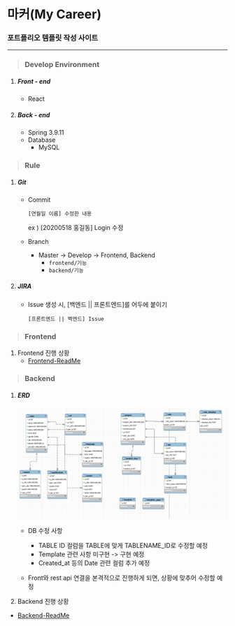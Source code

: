 # 마커(My Career)

### 포트폴리오 템플릿 작성 사이트

---

> ### Develop Environment

1. ##### Front - end

   + React



2. ##### Back - end

   + Spring 3.9.11
   + Database
     + MySQL



> ### Rule

1. ##### Git

   + Commit

     `[연월일 이름] 수정한 내용`

     ex ) [20200518 홍길동] Login 수정 
     
   + Branch

     + Master -> Develop -> Frontend, Backend
       + `frontend/기능`
       + `backend/기능`

2. ##### JIRA

   + Issue 생성 시, [백엔드 || 프론트엔드]를 어두에 붙이기
   
     `[프론트엔드 || 백엔드] Issue`



> ### Frontend

1. Frontend 진행 상황
    + [Frontend-ReadMe](frontend/README.md)








> ### Backend

1. ##### ERD

   ![image-20200522151703187](Study/img/image-20200522151703187.png)

   + DB 수정 사항

     + TABLE ID 컬럼을 TABLE에 맞게 TABLENAME_ID로 수정할 예정
     + Template 관련 사항 미구현 -> 구현 예정
     + Created_at 등의 Date 관련 컬럼 추가 예정

   + Front와 rest api 연결을 본격적으로 진행하게 되면, 상황에 맞추어 수정할 예정

     

2.  Backend 진행 상황

   + [Backend-ReadMe](backend/README.md)
